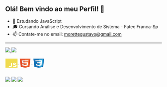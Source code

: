 ## Olá! Bem vindo ao meu Perfil! 🚀

- 🌱 Estudando JavaScript
- 🎓 Cursando Análise e Desenvolvimento de Sistema - Fatec Franca-Sp
- 📫 Contate-me no email: morettegustavo@gmail.com

***

 <div>
  <a href="https://github.com/Morettegustavo">
  <img height="150em" src="https://github-readme-stats.vercel.app/api?username=Morettegustavo&show_icons=true&theme=dracula&include_all_commits=true&count_private=true"/>
  <img height="150em" src="https://github-readme-stats.vercel.app/api/top-langs/?username=Morettegustavo&layout=compact&langs_count=7&theme=dracula"/>
</div>
  
<div style="display: inline_block"><br>
  <img align="center" alt="Morette-Js" height="30" width="40" src="https://raw.githubusercontent.com/devicons/devicon/master/icons/javascript/javascript-plain.svg">
  <img align="center" alt="Morette-HTML" height="30" width="40" src="https://raw.githubusercontent.com/devicons/devicon/master/icons/html5/html5-original.svg">
  <img align="center" alt="Morette-CSS" height="30" width="40" src="https://raw.githubusercontent.com/devicons/devicon/master/icons/css3/css3-original.svg">
</div>
  
  ##
  
<div> 
    <a href="https://www.instagram.com/gustavomorette10/" target="_blank"><img src="https://img.shields.io/badge/-Instagram-%23E4405F?style=for-the-badge&logo=instagram&logoColor=white" target="_blank"></a>
    <a href = "mailto:morettegustavo@gmail.com"><img src="https://img.shields.io/badge/-Gmail-%23333?style=for-the-badge&logo=gmail&logoColor=white" target="_blank"></a>
    <a href="https://www.linkedin.com/in/gustavo-morette-484020207/" target="_blank"><img src="https://img.shields.io/badge/-LinkedIn-%230077B5?style=for-the-badge&logo=linkedin&logoColor=white" target="_blank"></a>  
</div>
